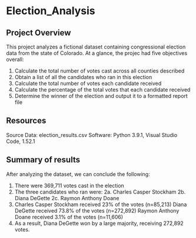 # Election_Analysis

## Project Overview

This project analyzes a fictional dataset containing congressional election data from the state of Colorado. At a glance, the projec had five objectives overall:
1. Calculate the total number of votes cast across all counties described
2. Obtain a list of all the candidates who ran in this election
3. Calculate the total number of votes each candidate received
4. Calculate the percentage of the total votes that each candidate received
5. Determine the winner of the election and output it to a formatted report file

## Resources

Source Data: election_results.csv
Software: Python 3.9.1, Visual Studio Code, 1.52.1

## Summary of results

After analyzing the dataset, we can conclude the following:

1. There were 369,711 votes cast in the election
2. The three candidates who ran were:
  2a. Charles Casper Stockham
  2b. Diana DeGette
  2c. Raymon Anthony Doane
3. Charles Casper Stockham received 23% of the votes (n=85,213)
   Diana DeGette received 73.8% of the votes (n=272,892)
   Raymon Anthony Doane received 3.1% of the votes (n=11,606)
4. As a result, Diana DeGette won by a large majority, receiving 272,892 votes.
